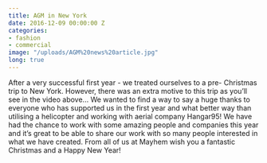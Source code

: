 ```yaml
---
title: AGM in New York
date: 2016-12-09 00:00:00 Z
categories:
- fashion
- commercial
image: "/uploads/AGM%20news%20article.jpg"
long: true
---
```


After a very successful first year - we treated ourselves to a pre- Christmas trip to New York. However, there was an extra motive to this trip as you’ll see in the video above...
We wanted to find a way to say a huge thanks to everyone who has supported us in the first year and what better way than utilising a helicopter and working with aerial company Hangar95! We have had the chance to work with some amazing people and companies this year and it’s great to be able to share our work with so many people interested in what we have created.
From all of us at Mayhem wish you a fantastic Christmas and a Happy New Year!
